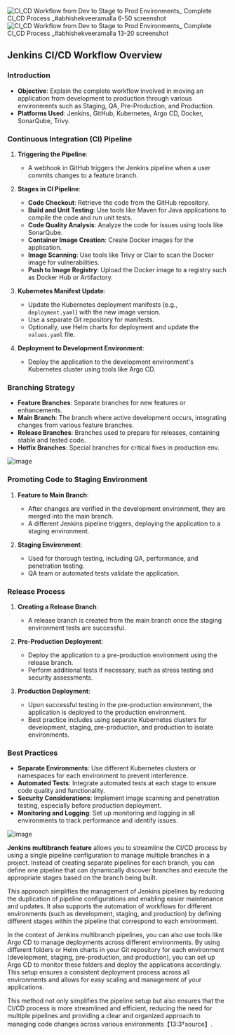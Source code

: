 ![CI_CD Workflow from Dev to Stage to Prod Environments_ Complete CI_CD Process _#abhishekveeramalla 6-50 screenshot](https://github.com/user-attachments/assets/f6bf4bcd-f0f5-4582-b7ea-7c7a5209b568)
![CI_CD Workflow from Dev to Stage to Prod Environments_ Complete CI_CD Process _#abhishekveeramalla 13-20 screenshot](https://github.com/user-attachments/assets/54e99a42-941e-4595-9dfc-456df367a1db)


## Jenkins CI/CD Workflow Overview

### Introduction
- **Objective**: Explain the complete workflow involved in moving an application from development to production through various environments such as Staging, QA, Pre-Production, and Production.
- **Platforms Used**: Jenkins, GitHub, Kubernetes, Argo CD, Docker, SonarQube, Trivy.

### Continuous Integration (CI) Pipeline
1. **Triggering the Pipeline**:
   - A webhook in GitHub triggers the Jenkins pipeline when a user commits changes to a feature branch.

2. **Stages in CI Pipeline**:
   - **Code Checkout**: Retrieve the code from the GitHub repository.
   - **Build and Unit Testing**: Use tools like Maven for Java applications to compile the code and run unit tests.
   - **Code Quality Analysis**: Analyze the code for issues using tools like SonarQube.
   - **Container Image Creation**: Create Docker images for the application.
   - **Image Scanning**: Use tools like Trivy or Clair to scan the Docker image for vulnerabilities.
   - **Push to Image Registry**: Upload the Docker image to a registry such as Docker Hub or Artifactory.

3. **Kubernetes Manifest Update**:
   - Update the Kubernetes deployment manifests (e.g., `deployment.yaml`) with the new image version.
   - Use a separate Git repository for manifests.
   - Optionally, use Helm charts for deployment and update the `values.yaml` file.

4. **Deployment to Development Environment**:
   - Deploy the application to the development environment's Kubernetes cluster using tools like Argo CD.

### Branching Strategy
- **Feature Branches**: Separate branches for new features or enhancements.
- **Main Branch**: The branch where active development occurs, integrating changes from various feature branches.
- **Release Branches**: Branches used to prepare for releases, containing stable and tested code.
- **Hotfix Branches**: Special branches for critical fixes in production env.


![image](https://github.com/user-attachments/assets/74462d87-0227-4638-a0fe-d99e2c08b6af)

### Promoting Code to Staging Environment
1. **Feature to Main Branch**:
   - After changes are verified in the development environment, they are merged into the main branch.
   - A different Jenkins pipeline triggers, deploying the application to a staging environment.

2. **Staging Environment**:
   - Used for thorough testing, including QA, performance, and penetration testing.
   - QA team or automated tests validate the application.

### Release Process
1. **Creating a Release Branch**:
   - A release branch is created from the main branch once the staging environment tests are successful.

2. **Pre-Production Deployment**:
   - Deploy the application to a pre-production environment using the release branch.
   - Perform additional tests if necessary, such as stress testing and security assessments.

3. **Production Deployment**:
   - Upon successful testing in the pre-production environment, the application is deployed to the production environment.
   - Best practice includes using separate Kubernetes clusters for development, staging, pre-production, and production to isolate environments.

### Best Practices
- **Separate Environments**: Use different Kubernetes clusters or namespaces for each environment to prevent interference.
- **Automated Tests**: Integrate automated tests at each stage to ensure code quality and functionality.
- **Security Considerations**: Implement image scanning and penetration testing, especially before production deployment.
- **Monitoring and Logging**: Set up monitoring and logging in all environments to track performance and identify issues.

![image](https://github.com/user-attachments/assets/643f0452-7f9a-4279-a8b6-8fadf574d8ae)


**Jenkins multibranch feature** allows you to streamline the CI/CD process by using a single pipeline configuration to manage multiple branches in a project. Instead of creating separate pipelines for each branch, you can define one pipeline that can dynamically discover branches and execute the appropriate stages based on the branch being built.

This approach simplifies the management of Jenkins pipelines by reducing the duplication of pipeline configurations and enabling easier maintenance and updates. It also supports the automation of workflows for different environments (such as development, staging, and production) by defining different stages within the pipeline that correspond to each environment.

In the context of Jenkins multibranch pipelines, you can also use tools like Argo CD to manage deployments across different environments. By using different folders or Helm charts in your Git repository for each environment (development, staging, pre-production, and production), you can set up Argo CD to monitor these folders and deploy the applications accordingly. This setup ensures a consistent deployment process across all environments and allows for easy scaling and management of your applications.

This method not only simplifies the pipeline setup but also ensures that the CI/CD process is more streamlined and efficient, reducing the need for multiple pipelines and providing a clear and organized approach to managing code changes across various environments【13:3†source】.
